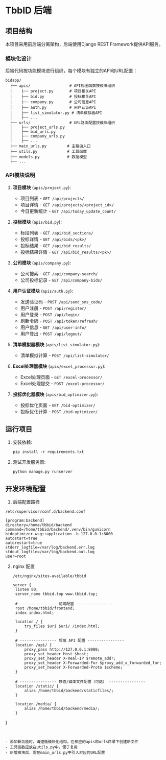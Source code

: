 # TbbID 后端

## 项目结构

本项目采用前后端分离架构，后端使用Django REST Framework提供API服务。

### 模块化设计

后端代码按功能模块进行组织，每个模块有独立的API和URL配置：

```
bidapp/
  ├── apis/                 # API视图函数按模块组织
  │    ├── project.py       # 项目相关API
  │    ├── bid.py           # 投标相关API
  │    ├── company.py       # 公司信息API
  │    ├── auth.py          # 用户认证API
  │    ├── list_simulator.py # 清单模拟器API
  │    ├── ...
  ├── urls/                 # URL路由配置按模块组织
  │    ├── project_urls.py
  │    ├── bid_urls.py
  │    ├── company_urls.py
  │    ├── ...
  ├── main_urls.py         # 主路由入口
  ├── utils.py             # 工具函数
  ├── models.py            # 数据模型
  ├── ...
```

### API模块说明

1. **项目模块** (`apis/project.py`):
   - 项目列表 - `GET /api/projects/`
   - 项目详情 - `GET /api/projects/<project_id>/`
   - 今日更新统计 - `GET /api/today_update_count/`

2. **投标模块** (`apis/bid.py`):
   - 标段列表 - `GET /api/bid_sections/`
   - 投标详情 - `GET /api/bids/<pk>/`
   - 投标结果 - `GET /api/bid_results/`
   - 投标结果详情 - `GET /api/bid_results/<pk>/`

3. **公司模块** (`apis/company.py`):
   - 公司搜索 - `GET /api/company-search/`
   - 公司投标记录 - `GET /api/company-bids/`

4. **用户认证模块** (`apis/auth.py`):
   - 发送验证码 - `POST /api/send_sms_code/`
   - 用户注册 - `POST /api/register/`
   - 用户登录 - `POST /api/login/`
   - 刷新令牌 - `POST /api/token/refresh/`
   - 用户信息 - `GET /api/user-info/`
   - 用户登出 - `POST /api/logout/`

5. **清单模拟器模块** (`apis/list_simulator.py`):
   - 清单模拟计算 - `POST /api/list-simulator/`

6. **Excel处理器模块** (`apis/excel_processor.py`):
   - Excel处理页面 - `GET /excel-processor/`
   - Excel处理提交 - `POST /excel-processor/`

7. **投标优化器模块** (`apis/bid_optimizer.py`):
   - 投标优化页面 - `GET /bid-optimizer/`
   - 投标优化计算 - `POST /bid-optimizer/`

## 运行项目

1. 安装依赖:
   ```
   pip install -r requirements.txt
   ```

2. 测试开发服务器:
   ```
   python manage.py runserver
   ```

## 开发环境配置
1.  后端配置路径
   ```
   /etc/supervisor/conf.d/backend.conf
   ```

   ```
   [program:backend]
   directory=/home/tbbid/backend
   command=/home/tbbid/backend/.venv/bin/gunicorn bidoptimizer.wsgi:application -b 127.0.0.1:8000
   autostart=true
   autorestart=true
   stderr_logfile=/var/log/backend.err.log
   stdout_logfile=/var/log/backend.out.log
   user=root
   ```

2. nginx 配置

   ```
   /etc/nginx/sites-available/tbbid
   ```
   
   ```
   server {
    listen 80;
    server_name tbbid.top www.tbbid.top;

    # ---------------- 前端配置 ----------------
    root /home/tbbid/frontend;
    index index.html;

    location / {
        try_files $uri $uri/ /index.html;
    }

    # ---------------- 后端 API 配置 ----------------
    location /api/ {
        proxy_pass http://127.0.0.1:8000;
        proxy_set_header Host $host;
        proxy_set_header X-Real-IP $remote_addr;
        proxy_set_header X-Forwarded-For $proxy_add_x_forwarded_for;
        proxy_set_header X-Forwarded-Proto $scheme;
    }

    # ---------------- 静态/媒体文件配置（可选） ----------------
    location /static/ {
        alias /home/tbbid/backend/staticfiles/;
    }

    location /media/ {
        alias /home/tbbid/backend/media/;
    }
}
   ```


- 添加新功能时，请遵循模块化结构，在相应的apis和urls目录下创建新文件
- 工具函数应放在utils.py中，便于复用
- 新增模块后，需在main_urls.py中引入对应的URL配置 